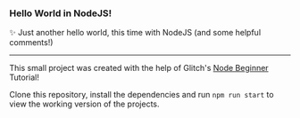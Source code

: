 ### Hello World in NodeJS!
:sparkles: Just another hello world, this time with NodeJS (and some helpful comments!)
****

This small project was created with the help of Glitch's [Node Beginner](https://glitch.com/edit/#!/project/node-beginner) Tutorial!

Clone this repository, install the dependencies and run `npm run start` to view the working version of the projects.
